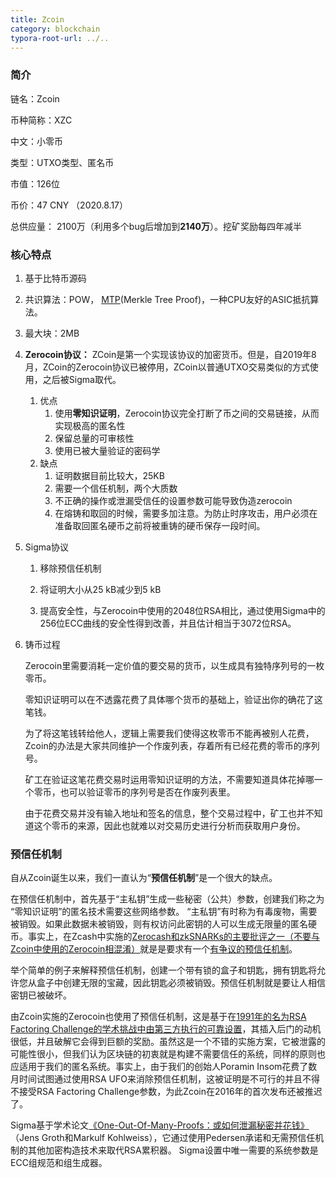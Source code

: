 ```yaml
---
title: Zcoin
category: blockchain
typora-root-url: ../..
---
```




### 简介

链名：Zcoin 

币种简称：XZC

中文：小零币

类型：UTXO类型、匿名币

市值：126位

币价：47 CNY （2020.8.17）

总供应量： 2100万（利用多个bug后增加到**2140万**）。挖矿奖励每四年减半

### 核心特点

1. 基于比特币源码

2. 共识算法：POW， [MTP](https://arxiv.org/pdf/1606.03588.pdf)(Merkle Tree Proof)，一种CPU友好的ASIC抵抗算法。

3. 最大块：2MB

4. **Zerocoin协议：** ZCoin是第一个实现该协议的加密货币。但是，自2019年8月，ZCoin的Zerocoin协议已被停用，ZCoin以普通UTXO交易类似的方式使用，之后被Sigma取代。

   1. 优点
      1. 使用**零知识证明**，Zerocoin协议完全打断了币之间的交易链接，从而实现极高的匿名性
      2. 保留总量的可审核性
      3. 使用已被大量验证的密码学
   2. 缺点
      1. 证明数据目前比较大，25KB
      2. 需要一个信任机制，两个大质数
      3. 不正确的操作或泄漏受信任的设置参数可能导致伪造zerocoin
      4. 在熔铸和取回的时候，需要多加注意。为防止时序攻击，用户必须在准备取回匿名硬币之前将被重铸的硬币保存一段时间。

5. Sigma协议

   1. 移除预信任机制

   2. 将证明大小从25 kB减少到5 kB

   3. 提高安全性，与Zerocoin中使用的2048位RSA相比，通过使用Sigma中的256位ECC曲线的安全性得到改善，并且估计相当于3072位RSA。

6. 铸币过程

   Zerocoin里需要消耗一定价值的要交易的货币，以生成具有独特序列号的一枚零币。

   零知识证明可以在不透露花费了具体哪个货币的基础上，验证出你的确花了这笔钱。

   为了将这笔钱转给他人，逻辑上需要我们使得这枚零币不能再被别人花费，Zcoin的办法是大家共同维护一个作废列表，存着所有已经花费的零币的序列号。

   矿工在验证这笔花费交易时运用零知识证明的方法，不需要知道具体花掉哪一个零币，也可以验证零币的序列号是否在作废列表里。

   由于花费交易并没有输入地址和签名的信息，整个交易过程中，矿工也并不知道这个零币的来源，因此也就难以对交易历史进行分析而获取用户身份。

   

### 预信任机制

自从Zcoin诞生以来，我们一直认为“**预信任机制**”是一个很大的缺点。

在预信任机制中，首先基于“主私钥”生成一些秘密（公共）参数，创建我们称之为 “零知识证明”的匿名技术需要这些网络参数。 “主私钥”有时称为有毒废物，需要被销毁。如果此数据未被销毁，则有权访问此密钥的人可以生成无限量的匿名硬币。事实上，在Zcash中实施的[Zerocash和zkSNARKs的主要批评之一（不要与Zcoin中使用的Zerocoin相混淆）](https://zcoin.io/zcoin-and-zcash/)就是是要求有一个[有争议的预信任机制](http://weuse.cash/2016/10/28/the-untrusted-setup/)。

举个简单的例子来解释预信任机制，创建一个带有锁的盒子和钥匙，拥有钥匙将允许您从盒子中创建无限的宝藏，因此钥匙必须被销毁。预信任机制就是要让人相信密钥已被破坏。

由Zcoin实施的Zerocoin也使用了预信任机制，这是基于在[1991年的名为RSA Factoring Challenge的学术挑战中由第三方执行的可靠设置](https://github.com/zcoinofficial/zcoin/wiki/Parameters-in-set-up-phase-for-Zerocoin-in-Zcoin)，其插入后门的动机很低，并且破解它会得到巨额的奖励。虽然这是一个不错的实施方案，它被泄露的可能性很小，但我们认为区块链的初衷就是构建不需要信任的系统，同样的原则也应适用于我们的匿名系统。事实上，由于我们的创始人Poramin Insom花费了数月时间试图通过使用RSA UFO来消除预信任机制，这被证明是不可行的并且不得不接受RSA Factoring Challenge参数，为此Zcoin在2016年的首次发布还被推迟了。

Sigma基于学术论文[《One-Out-Of-Many-Proofs：或如何泄漏秘密并花钱》](https://eprint.iacr.org/2014/764.pdf)（Jens Groth和Markulf Kohlweiss），它通过使用Pedersen承诺和无需预信任机制的其他加密构造技术来取代RSA累积器。 Sigma设置中唯一需要的系统参数是ECC组规范和组生成器。